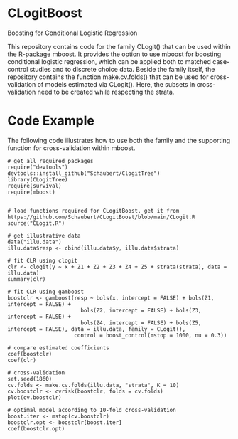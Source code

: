 # CLogitBoost
Boosting for Conditional Logistic Regression

This repository contains code for the family CLogit() that can be used within the R-package mboost. It provides the option to use mboost for boosting conditional logistic regression, which can be applied both to matched case-control studies and to discrete choice data. Beside the family itself, the repository contains the function make.cv.folds() that can be used for cross-validation of models estimated via CLogit(). Here, the subsets in cross-validation need to be created while respecting the strata. 


# Code Example
The following code illustrates how to use both the family and the supporting function for cross-validation within mboost. 

```
# get all required packages 
require("devtools")
devtools::install_github("Schaubert/ClogitTree")
library(CLogitTree)
require(survival)
require(mboost)


# load functions required for CLogitBoost, get it from https://github.com/Schaubert/CLogitBoost/blob/main/CLogit.R
source("CLogit.R")

# get illustrative data
data("illu.data")
illu.data$resp <- cbind(illu.data$y, illu.data$strata)

# fit CLR using clogit
clr <- clogit(y ~ x + Z1 + Z2 + Z3 + Z4 + Z5 + strata(strata), data = illu.data)
summary(clr)

# fit CLR using gamboost
boostclr <- gamboost(resp ~ bols(x, intercept = FALSE) + bols(Z1, intercept = FALSE) + 
                       bols(Z2, intercept = FALSE) + bols(Z3, intercept = FALSE) + 
                       bols(Z4, intercept = FALSE) + bols(Z5, intercept = FALSE), data = illu.data, family = CLogit(),
                     control = boost_control(mstop = 1000, nu = 0.3))

# compare estimated coefficients
coef(boostclr)
coef(clr)

# cross-validation
set.seed(1860)
cv.folds <- make.cv.folds(illu.data, "strata", K = 10)
cv.boostclr <- cvrisk(boostclr, folds = cv.folds)
plot(cv.boostclr)

# optimal model according to 10-fold cross-validation
boost.iter <- mstop(cv.boostclr)
boostclr.opt <- boostclr[boost.iter]
coef(boostclr.opt)
```
